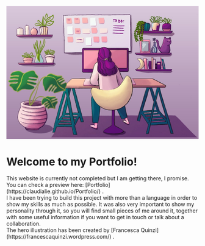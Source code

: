 ![IMG_0096](https://raw.githubusercontent.com/ClaudiaLie/Portfolio/main/assets/img/README/readme-portfolio.jpg)
<h1>Welcome to my Portfolio!</h1>
This website is currently not completed but I am getting there, I promise. <br> You can check a preview here: [Portfolio](https://claudialie.github.io/Portfolio/) .<br>
I have been trying to build this project with more than a language in order to show my skills as much as possible. 
It was also very important to show my personality through it, so you will find small pieces of me around it, together with some useful information if you want to get in touch or talk about a collaboration. <br>
The hero illustration has been created by [Francesca Quinzi](https://francescaquinzi.wordpress.com/) .